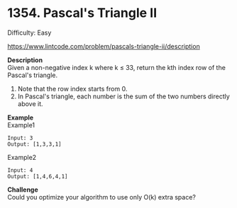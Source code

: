 # 1354. Pascal's Triangle II

Difficulty: Easy

https://www.lintcode.com/problem/pascals-triangle-ii/description

**Description**  
Given a non-negative index k where k ≤ 33, return the kth index row of the Pascal's triangle.

1. Note that the row index starts from 0.
2. In Pascal's triangle, each number is the sum of the two numbers directly above it.

**Example**  
Example1
```
Input: 3
Output: [1,3,3,1]
```
Example2
```
Input: 4
Output: [1,4,6,4,1]
```

**Challenge**  
Could you optimize your algorithm to use only O(k) extra space?